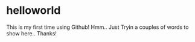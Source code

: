 # helloworld
This is my first time using Github!
Hmm.. Just Tryin a couples of words to show here.. Thanks!
